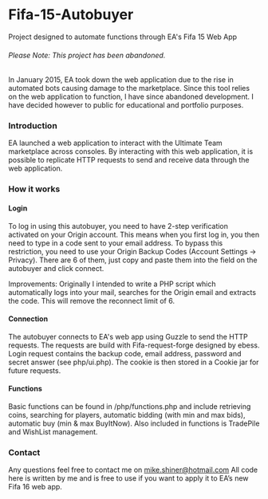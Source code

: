 # Fifa-15-Autobuyer
Project designed to automate functions through EA's Fifa 15 Web App

###### Please Note: This project has been abandoned.
In January 2015, EA took down the web application due to the rise in automated bots causing damage to the marketplace. Since this tool relies on the web application to function, I have since abandoned development. I have decided however to public for educational and portfolio purposes.


### Introduction
EA launched a web application to interact with the Ultimate Team marketplace across consoles. By interacting with this web application, it is possible to replicate HTTP requests to send and receive data through the web application.

### How it works

#### Login
To log in using this autobuyer, you need to have 2-step verification activated on your Origin account. This means when you first log in, you then need to type in a code sent to your email address. To bypass this restriction, you need to use your Origin Backup Codes (Account Settings -> Privacy). There are 6 of them, just copy and paste them into the field on the autobuyer and click connect.

Improvements: Originally I intended to write a PHP script which automatically logs into your mail, searches for the Origin email and extracts the code. This will remove the reconnect limit of 6.

#### Connection
The autobuyer connects to EA's web app using Guzzle to send the HTTP requests. The requests are build with Fifa-request-forge designed by ebess. Login request contains the backup code, email address, password and secret answer (see php/ui.php).
The cookie is then stored in a Cookie jar for future requests.

#### Functions
Basic functions can be found in /php/functions.php and include retrieving coins, searching for players, automatic bidding (with min and max bids), automatic buy (min & max BuyItNow). Also included in functions is TradePile and WishList management.

### Contact
Any questions feel free to contact me on mike.shiner@hotmail.com
All code here is written by me and is free to use if you want to apply it to EA’s new Fifa 16 web app.
